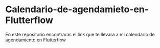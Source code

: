 # Calendario-de-agendamieto-en-Flutterflow
En este repositorio encontraras el link que te llevara a mi calendario de agendamiento en Flutterflow
